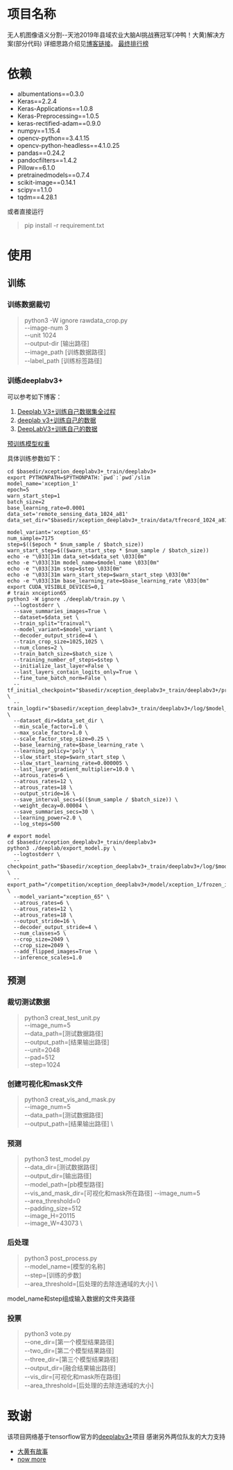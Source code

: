 # 项目名称

无人机图像语义分割--天池2019年县域农业大脑AI挑战赛冠军(冲鸭！大黄)解决方案(部分代码)
详细思路介绍见[博客链接]()。
[最终排行榜](https://tianchi.aliyun.com/competition/entrance/231717/rankingList)
# 依赖

* albumentations==0.3.0
* Keras==2.2.4
* Keras-Applications==1.0.8
* Keras-Preprocessing==1.0.5
* keras-rectified-adam==0.9.0
* numpy==1.15.4
* opencv-python==3.4.1.15
* opencv-python-headless==4.1.0.25
* pandas==0.24.2
* pandocfilters==1.4.2
* Pillow==6.1.0
* pretrainedmodels==0.7.4
* scikit-image==0.14.1
* scipy==1.1.0
* tqdm==4.28.1

或者直接运行
> pip install -r requirement.txt

# 使用
## 训练
### 训练数据裁切
> python3 -W ignore rawdata_crop.py \
--image-num 3 \
--unit 1024 \
--output-dir [输出路径] \
--image_path [训练数据路径] \
--label_path [训练标签路径]
### 训练deeplabv3+
可以参考如下博客：
1. [Deeplab V3+训练自己数据集全过程](https://blog.csdn.net/jairana/article/details/83900226)
2. [deeplab v3+训练自己的数据](https://blog.csdn.net/ncloveqy/article/details/82285106)
3. [DeepLabV3+训练自己的数据](https://blog.csdn.net/PNAN222/article/details/89450711)

[预训练模型权重](http://download.tensorflow.org/models/deeplab_cityscapes_xception71_trainvalfine_2018_09_08.tar.gz)

具体训练参数如下：
```shell
cd $basedir/xception_deeplabv3+_train/deeplabv3+
export PYTHONPATH=$PYTHONPATH:`pwd`:`pwd`/slim
model_name='xception_1'
epoch=5
warn_start_step=1
batch_size=2
base_learning_rate=0.0001
data_set='remote_sensing_data_1024_a81'
data_set_dir="$basedir/xception_deeplabv3+_train/data/tfrecord_1024_a81"

model_variant='xception_65'
num_sample=7175
step=$(($epoch * $num_sample / $batch_size))
warn_start_step=$(($warn_start_step * $num_sample / $batch_size))
echo -e "\033[31m data_set=$data_set \033[0m"
echo -e "\033[31m model_name=$model_name \033[0m"
echo -e "\033[31m step=$step \033[0m"
echo -e "\033[31m warn_start_step=$warn_start_step \033[0m"
echo -e "\033[31m base_learning_rate=$base_learning_rate \033[0m"
export CUDA_VISIBLE_DEVICES=0,1
# train xnception65
python3 -W ignore ./deeplab/train.py \
  --logtostderr \
  --save_summaries_images=True \
  --dataset=$data_set \
  --train_split="trainval"\
  --model_variant=$model_variant \
  --decoder_output_stride=4 \
  --train_crop_size=1025,1025 \
  --num_clones=2 \
  --train_batch_size=$batch_size \
  --training_number_of_steps=$step \
  --initialize_last_layer=False \
  --last_layers_contain_logits_only=True \
  --fine_tune_batch_norm=False \
  --tf_initial_checkpoint="$basedir/xception_deeplabv3+_train/deeplabv3+/pretrain_model/deeplabv3_pascal_trainval_2018_01_04/deeplabv3_pascal_trainval/model.ckpt" \
  --train_logdir="$basedir/xception_deeplabv3+_train/deeplabv3+/log/$model_name" \
  --dataset_dir=$data_set_dir \
  --min_scale_factor=1.0 \
  --max_scale_factor=1.0 \
  --scale_factor_step_size=0.25 \
  --base_learning_rate=$base_learning_rate \
  --learning_policy='poly' \
  --slow_start_step=$warn_start_step \
  --slow_start_learning_rate=0.000005 \
  --last_layer_gradient_multiplier=10.0 \
  --atrous_rates=6 \
  --atrous_rates=12 \
  --atrous_rates=18 \
  --output_stride=16 \
  --save_interval_secs=$(($num_sample / $batch_size)) \
  --weight_decay=0.00004 \
  --save_summaries_secs=30 \
  --learning_power=2.0 \
  --log_steps=500

# export model
cd $basedir/xception_deeplabv3+_train/deeplabv3+
python3 ./deeplab/export_model.py \
  --logtostderr \
  --checkpoint_path="$basedir/xception_deeplabv3+_train/deeplabv3+/log/$model_name/model.ckpt-$step" \
  --export_path="/competition/xception_deeplabv3+/model/xception_1/frozen_inference_graph.pb" \
  --model_variant="xception_65" \
  --atrous_rates=6 \
  --atrous_rates=12 \
  --atrous_rates=18 \
  --output_stride=16 \
  --decoder_output_stride=4 \
  --num_classes=5 \
  --crop_size=2049 \
  --crop_size=2049 \
  --add_flipped_images=True \
  --inference_scales=1.0

```

## 预测

### 裁切测试数据
> python3 creat_test_unit.py \
--image_num=5 \
--data_path=[测试数据路径] \
--output_path=[结果输出路径] \
--unit=2048 \
--pad=512 \
--step=1024

### 创建可视化和mask文件
> python3 creat_vis_and_mask.py \
--image_num=5 \
--data_path=[测试数据路径] \
--output_path=[结果输出路径] \

### 预测

>python3 test_model.py \
--data_dir=[测试数据路径] \
--output_dir=[输出路径] \
--model_path=[pb模型路径] \
--vis_and_mask_dir=[可视化和mask所在路径]
--image_num=5 \
--area_threshold=0 \
--padding_size=512 \
--image_H=20115 \
--image_W=43073 \

### 后处理

> python3 post_process.py \
--model_name=[模型的名称] \
--step=[训练的步数] \
--area_threshold=[后处理的去除连通域的大小] \

model_name和step组成输入数据的文件夹路径
### 投票

> python3 vote.py \
--one_dir=[第一个模型结果路径] \
--two_dir=[第二个模型结果路径] \
--three_dir=[第三个模型结果路径] \
--output_dir=[融合结果输出路径] \
--vis_dir=[可视化和mask所在路径] \
--area_threshold=[后处理的去除连通域的大小]

# 致谢
该项目网络基于tensorflow官方的[deeplabv3+](https://github.com/tensorflow/models/tree/master/research/deeplab)项目
感谢另外两位队友的大力支持
* [大黄有故事](https://tianchi.aliyun.com/home/science/scienceDetail?userId=1095279178743)
* [now more](https://tianchi.aliyun.com/home/science/scienceDetail?userId=1095279428856)

